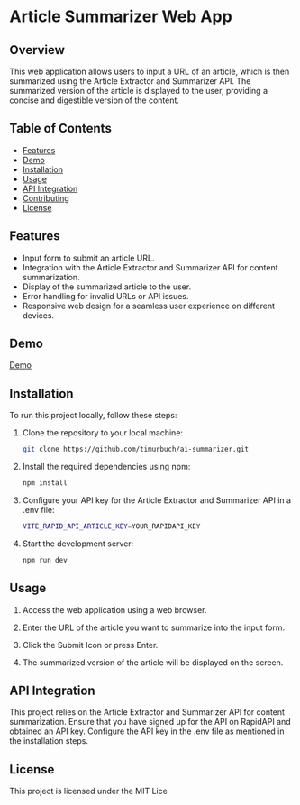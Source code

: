 # Article Summarizer Web App

## Overview

This web application allows users to input a URL of an article, which is then summarized using the Article Extractor and Summarizer API. The summarized version of the article is displayed to the user, providing a concise and digestible version of the content.

## Table of Contents

- [Features](#features)
- [Demo](#demo)
- [Installation](#installation)
- [Usage](#usage)
- [API Integration](#api-integration)
- [Contributing](#contributing)
- [License](#license)

## Features

- Input form to submit an article URL.
- Integration with the Article Extractor and Summarizer API for content summarization.
- Display of the summarized article to the user.
- Error handling for invalid URLs or API issues.
- Responsive web design for a seamless user experience on different devices.

## Demo

[Demo](https://ai-article-summarizer-demo.netlify.app/)

## Installation

To run this project locally, follow these steps:

1. Clone the repository to your local machine:

   ```bash
   git clone https://github.com/timurbuch/ai-summarizer.git
2. Install the required dependencies using npm:
    ```bash
    npm install
3. Configure your API key for the Article Extractor and Summarizer API in a .env file:
     ```bash
    VITE_RAPID_API_ARTICLE_KEY=YOUR_RAPIDAPI_KEY
4. Start the development server:
    ```bash
    npm run dev
## Usage
1. Access the web application using a web browser.

2. Enter the URL of the article you want to summarize into the input form.

3. Click the Submit Icon or press Enter.

4. The summarized version of the article will be displayed on the screen.
## API Integration
This project relies on the Article Extractor and Summarizer API for content summarization. Ensure that you have signed up for the API on RapidAPI and obtained an API key. Configure the API key in the .env file as mentioned in the installation steps.

## License
This project is licensed under the MIT Lice




